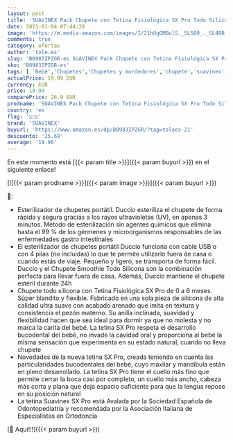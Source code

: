 ```yaml
---
layout: post
title: 'SUAVINEX Pack Chupete con Tetina Fisiológica SX Pro Todo Silicona  0-6 meses  Esterilizador Portátil Duccio  Esteriliza en 3 min con Rayos Ultravioleta  Color Blanco'
date: 2023-01-04 07:44:28
image: 'https://m.media-amazon.com/images/I/21hUgQMBulS._SL500_._SL400_.jpg'
comments: true
category: ofertas
author: 'tole.es'
slug: 'B0983ZPZGR-es SUAVINEX Pack Chupete con Tetina Fisiológica SX Pro Todo...'
sku: 'B0983ZPZGR-es'
tags: [ 'Bebé','Chupetes','Chupetes y mordedores','chupete','suavinex','🇪🇸', ]
actualPrice: 19.99 EUR
currency: EUR
price: 19.99
comparePrice: 26.9 EUR
prodname: 'SUAVINEX Pack Chupete con Tetina Fisiológica SX Pro Todo Silicona  0-6 meses  Esterilizador Portátil Duccio  Esteriliza en 3 min con Rayos Ultravioleta  Color Blanco'
country: 'es'
flag: '🇪🇸'
brand: 'SUAVINEX'
buyurl: 'https://www.amazon.es/dp/B0983ZPZGR/?tag=tolees-21'
descuento: '25.69'
average: '19.99'
---
```


En este momento está [{{< param title >}}]({{< param buyurl >}}) en el siguiente enlace!

[![{{< param prodname >}}]({{< param image >}})]({{< param buyurl >}})

🔎:

- Esterilizador de chupetes portátil. Duccio esteriliza el chupete de forma rápida y segura gracias a los rayos ultravioletas (UV), en apenas 3 minutos. Método de esterilización sin agentes químicos que elimina hasta el 99 % de los gérmenes y microorganismos responsables de las enfermedades gastro intestinales
- El esterilizador de chupetes portátil Duccio funciona con cable USB o con 4 pilas (no incluidas) lo que te permite utilizarlo fuera de casa o cuando estás de viaje. Pequeño y ligero, se transporta de forma fácil. Duccio y el Chupete Smoothie Todo Silicona son la combinación perfecta para llevar fuera de casa. Además, Duccio mantiene el chupete estéril durante 24h
- Chupete todo silicona con Tetina Fisiológica SX Pro de 0 a 6 meses. Súper blandito y flexible. Fabricado en una sola pieza de silicona de alta calidad ultra suave con acabado arenado que imita en textura y consistencia el pezón materno. Su anilla inclinada, suavidad y flexibilidad hacen que sea ideal para dormir ya que no molesta y no marca la carita del bebé. La tetina SX Pro respeta el desarrollo bucodental del bebé, no invade la cavidad oral y proporciona al bebé la misma sensación que experimenta en su estado natural, cuando no lleva chupete
- Novedades de la nueva tetina SX Pro, creada teniendo en cuenta las particularidades bucodentales del bebé, cuyo maxilar y mandíbula están en pleno desarrollado. La tetina SX Pro tiene el cuello más fino que permite cerrar la boca casi por completo, un cuello más ancho, cabeza más corta y plana que deja espacio suficiente para que la lengua repose en su posición natural
- La tetina Suavinex SX Pro está Avalada por la Sociedad Española de Odontopediatría y recomendada por la Asociación Italiana de Especialistas en Ortodoncia

[🛒 Aquí!!!]({{< param buyurl >}})

